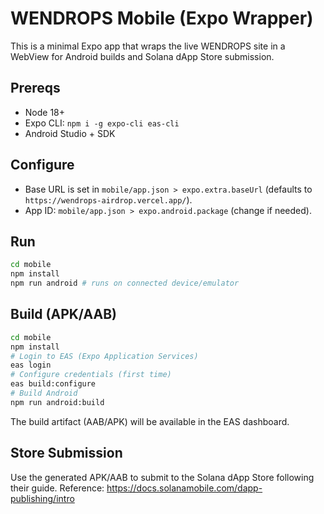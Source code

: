 # WENDROPS Mobile (Expo Wrapper)

This is a minimal Expo app that wraps the live WENDROPS site in a WebView for Android builds and Solana dApp Store submission.

## Prereqs
- Node 18+
- Expo CLI: `npm i -g expo-cli eas-cli`
- Android Studio + SDK

## Configure
- Base URL is set in `mobile/app.json > expo.extra.baseUrl` (defaults to `https://wendrops-airdrop.vercel.app/`).
- App ID: `mobile/app.json > expo.android.package` (change if needed).

## Run
```bash
cd mobile
npm install
npm run android # runs on connected device/emulator
```

## Build (APK/AAB)
```bash
cd mobile
npm install
# Login to EAS (Expo Application Services)
eas login
# Configure credentials (first time)
eas build:configure
# Build Android
npm run android:build
```
The build artifact (AAB/APK) will be available in the EAS dashboard.

## Store Submission
Use the generated APK/AAB to submit to the Solana dApp Store following their guide.
Reference: https://docs.solanamobile.com/dapp-publishing/intro
